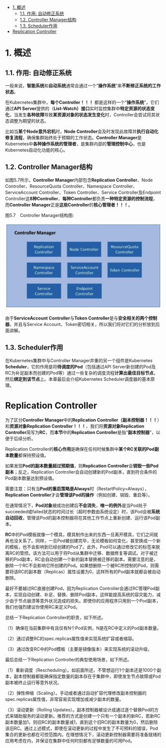
<!-- @import "[TOC]" {cmd="toc" depthFrom=1 depthTo=6 orderedList=false} -->

<!-- code_chunk_output -->

- [1. 概述](#1-概述)
  - [1.1. 作用: 自动修正系统](#11-作用-自动修正系统)
  - [1.2. Controller Manager结构](#12-controller-manager结构)
  - [1.3. Scheduler作用](#13-scheduler作用)
- [Replication Controller](#replication-controller)

<!-- /code_chunk_output -->

# 1. 概述

## 1.1. 作用: 自动修正系统

一般来说，**智能系统**和**自动系统**通常会通过一个“**操作系统**”来**不断修正系统的工作状态**。

在Kubernetes集群中，**每个Controller！！！** 都是这样的一个“**操作系统**”，它们通过**API Server**提供的（**List\-Watch）接口**实时监控集群中**特定资源的状态变化**，当发生**各种故障**导致**某资源对象的状态发生变化**时，Controller会尝试将其状态调整为期望的状态。

比如当**某个Node意外宕机**时，**Node Controller**会及时发现此故障并**执行自动化修复流程**，确保集群始终处于预期的工作状态。**Controller Manager**是Kubernetes中**各种操作系统的管理者**，是集群内部的**管理控制中心**，也是Kubernetes自动化功能的核心。

## 1.2. Controller Manager结构

如图5.7所示，**Controller Manager**内部包含**Replication Controller**、Node Controller、ResourceQuota Controller、Namespace Controller、ServiceAccount Controller、Token Controller、Service Controller及Endpoint Controller这**8种Controller**，**每种Controller**都负责**一种特定资源的控制流程**，而**Controller Manager**正是**这些Controller**的**核心管理者！！！**。

图5.7　Controller Manager结构图:

![2019-09-01-16-41-46.png](./images/2019-09-01-16-41-46.png)

由于**ServiceAccount Controller**与**Token Controller**是与**安全相关的两个控制器**，并且与Service Account、Token密切相关，所以我们将对它们的分析放到后面讲解。

## 1.3. Scheduler作用

在Kubernetes集群中与Controller Manager并重的另一个组件是Kubernetes **Scheduler**，它的作用是将**待调度的Pod**（包括通过API Server新创建的Pod及RC为补足副本而创建的Pod等）通过一些复杂的调度流程**计算出最佳目标节点**，然后**绑定到该节点**上。本章最后会介绍Kubernetes Scheduler调度器的基本原理。

# Replication Controller

为了区分**Controller Manager**中的**Replication Controller（副本控制器！！！**）和**资源对象Replication Controller！！！**，我们将**资源对象Replication Controller**简写为**RC**，而**本节**中的**Replication Controller**是指“**副本控制器**”，以便于后续分析。

Replication Controller的**核心作用**是确保在任何时候集群中**某个RC关联的Pod副本数量**都保持预设值。

如果发现**Pod的副本数量超过预期值**，则**Replication Controller**会**销毁一些Pod副本**；反之，Replication Controller会自动创建新的Pod副本，直到符合条件的Pod副本数量达到预设值。

需要注意：只有当**Pod的重启策略是Always**时（RestartPolicy=Always），**Replication Controller**才会**管理该Pod的操作**（例如创建、销毁、重启等）。

在通常情况下，**Pod对象**被成功创建后**不会消失**，**唯一的例外**是当Pod处于succeeded或failed状态的时间过长（超时参数由系统设定）时，该Pod会被**系统自动回收**，管理该Pod的副本控制器将在其他工作节点上重新创建、运行该Pod副本。

**RC**中的Pod模板就像一个模具，模具制作出来的东西一旦离开模具，它们之间就再也没关系了。同样，一旦Pod被创建完毕，无论模板如何变化，甚至换成一个新的模板，也不会影响到已经创建的Pod了。此外，Pod可以通过修改它的标签来脱离RC的管控。该方法可以用于将Pod从集群中迁移、数据修复等调试。对于被迁移的Pod副本，RC会自动创建一个新的副本替换被迁移的副本。需要注意的是，删除一个RC不会影响它所创建的Pod。如果想删除一个被RC所控制的Pod，则需要将该RC的副本数（Replicas）属性设置为0，这样所有的Pod副本就都会被自动删除。

最好不要越过RC直接创建Pod，因为Replication Controller会通过RC管理Pod副本，实现自动创建、补足、替换、删除Pod副本，这样能提高系统的容灾能力，减少由于节点崩溃等意外状况造成的损失。即使你的应用程序只用到一个Pod副本，我们也强烈建议你使用RC来定义Pod。

总结一下Replication Controller的职责，如下所述。

（1）确保在当前集群中有且仅有N个Pod实例，N是在RC中定义的Pod副本数量。

（2）通过调整RC的spec.replicas属性值来实现系统扩容或者缩容。

（3）通过改变RC中的Pod模板（主要是镜像版本）来实现系统的滚动升级。

最后总结一下Replication Controller的典型使用场景，如下所述。

（1）重新调度（Rescheduling）。如前面所述，不管想运行1个副本还是1000个副本，副本控制器都能确保指定数量的副本存在于集群中，即使发生节点故障或Pod副本被终止运行等意外状况。

（2）弹性伸缩（Scaling）。手动或者通过自动扩容代理修改副本控制器的spec.replicas属性值，非常容易实现增加或减少副本的数量。

（3）滚动更新（Rolling Updates）。副本控制器被设计成通过逐个替换Pod的方式来辅助服务的滚动更新。推荐的方式是创建一个只有一个副本的新RC，若新RC副本数量加1，则旧RC的副本数量减1，直到这个旧RC的副本数量为0，然后删除该旧RC。通过上述模式，即使在滚动更新的过程中发生了不可预料的错误，Pod集合的更新也都在可控范围内。在理想情况下，滚动更新控制器需要将准备就绪的应用考虑在内，并保证在集群中任何时刻都有足够数量的可用Pod。

